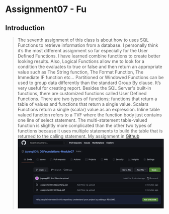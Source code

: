 # Assignment07 - Fu
## Introduction
>The seventh assignment of this class is about how to uses SQL Functions to retrieve information from a database. I personally think it’s the most different assignment so far especially for the User Defined Functions. I have learned combine functions to create better looking results. Also, Logical Functions allow me to look for a condition the evaluates to true or false and then return an appropriate value such as The String function, The Format Function, The Immediate IF function etc... Partitioned or Windowed Functions can be used to group data differently than the standard Group By clause. It’s very useful for creating report. Besides the SQL Server's built-in functions, there are customized functions called User Defined Functions. There are two types of functions; functions that return a table of values and functions that return a single value. Scalars Functions return a single (scalar) value as an expression. Inline table valued function refers to a TVF where the function body just contains one line of select statement. The multi-statement table-valued function is slightly more complicated than the other two types of functions because it uses multiple statements to build the table that is returned to the calling statement.
> My assignment in [Github](https://github.com/joyang801/DBFoundations-Module07/blob/main/Assignment07_QiaoyiYang.sql)
> ![My Assignment](https://github.com/joyang801/DBFoundations-Module07/blob/main/hw07github.png)


